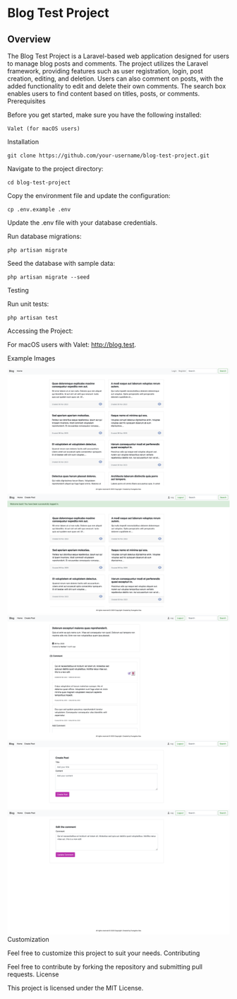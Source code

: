 # Blog Test Project
## Overview

The Blog Test Project is a Laravel-based web application designed for users to manage blog posts and comments. The project utilizes the Laravel framework, providing features such as user registration, login, post creation, editing, and deletion. Users can also comment on posts, with the added functionality to edit and delete their own comments. The search box enables users to find content based on titles, posts, or comments.
Prerequisites

Before you get started, make sure you have the following installed:
    
    Valet (for macOS users)

Installation

    git clone https://github.com/your-username/blog-test-project.git

Navigate to the project directory:

    cd blog-test-project

Copy the environment file and update the configuration:

    cp .env.example .env

Update the .env file with your database credentials.

Run database migrations:

    php artisan migrate

Seed the database with sample data:

    php artisan migrate --seed

Testing

Run unit tests:

    php artisan test

Accessing the Project:

For macOS users with Valet: http://blog.test.

Example Images

![](example-images/image1.png)
![](example-images/image2.png)
![](example-images/image3.png)
![](example-images/image4.png)
![](example-images/image5.png)
Customization

Feel free to customize this project to suit your needs.
Contributing

Feel free to contribute by forking the repository and submitting pull requests.
License

This project is licensed under the MIT License.
